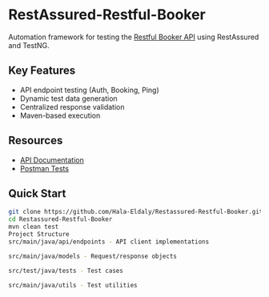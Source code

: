 # RestAssured-Restful-Booker

Automation framework for testing the [Restful Booker API](https://restful-booker.herokuapp.com/) using RestAssured and TestNG.

## Key Features
- API endpoint testing (Auth, Booking, Ping)
- Dynamic test data generation
- Centralized response validation
- Maven-based execution

## Resources
- [API Documentation](https://restful-booker.herokuapp.com/apidoc/index.html)
- [Postman Tests](https://github.com/Hala-Eldaly/RestfulBookerPostman_Project)

## Quick Start
```bash
git clone https://github.com/Hala-Eldaly/Restassured-Restful-Booker.git
cd Restassured-Restful-Booker
mvn clean test
Project Structure
src/main/java/api/endpoints - API client implementations

src/main/java/models - Request/response objects

src/test/java/tests - Test cases

src/main/java/utils - Test utilities
